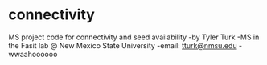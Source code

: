# connectivity
MS project code for connectivity and seed availability
 -by Tyler Turk
 -MS in the Fasit lab @ New Mexico State University
 -email: tturk@nmsu.edu
 -wwaahoooooo

